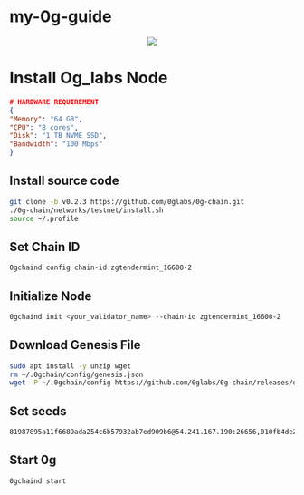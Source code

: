 # my-0g-guide

<section align=center>
  <img src="https://pbs.twimg.com/profile_images/1762204546913468416/KBZhJfhC_200x200.jpg">
</section>

# Install Og_labs Node
```json
# HARDWARE REQUIREMENT
{
"Memory": "64 GB",
"CPU": "8 cores",
"Disk": "1 TB NVME SSD",
"Bandwidth": "100 Mbps"
}
```
## Install source code
```bash
git clone -b v0.2.3 https://github.com/0glabs/0g-chain.git
./0g-chain/networks/testnet/install.sh
source ~/.profile
```
## Set Chain ID
```bash
0gchaind config chain-id zgtendermint_16600-2
```
## Initialize Node
```bash
0gchaind init <your_validator_name> --chain-id zgtendermint_16600-2
```
## Download Genesis File
```bash
sudo apt install -y unzip wget
rm ~/.0gchain/config/genesis.json
wget -P ~/.0gchain/config https://github.com/0glabs/0g-chain/releases/download/v0.2.3/genesis.json
```
## Set seeds
```bash
81987895a11f6689ada254c6b57932ab7ed909b6@54.241.167.190:26656,010fb4de28667725a4fef26cdc7f9452cc34b16d@54.176.175.48:26656,e9b4bc203197b62cc7e6a80a64742e752f4210d5@54.193.250.204:26656,68b9145889e7576b652ca68d985826abd46ad660@18.166.164.232:26656
```
## Start 0g
```bash
0gchaind start
```
